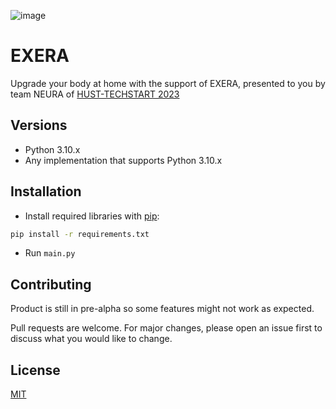 ![image](https://user-images.githubusercontent.com/40479420/236877420-6f506879-6a3d-4227-9517-6662e0b265ce.png)

# EXERA

Upgrade your body at home with the support of EXERA, presented to you by team NEURA of [HUST-TECHSTART 2023](https://techstart.hiec.vn/)

## Versions
- Python 3.10.x
- Any implementation that supports Python 3.10.x

## Installation

- Install required libraries with [pip](https://pip.pypa.io/en/stable/):

```bash
pip install -r requirements.txt
```
- Run `main.py`

## Contributing
Product is still in pre-alpha so some features might not work as expected.

Pull requests are welcome. For major changes, please open an issue first
to discuss what you would like to change.

## License

[MIT](https://choosealicense.com/licenses/mit/)
